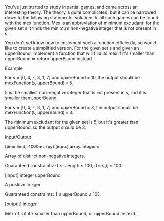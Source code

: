 You've just started to study impartial games, and came across an interesting theory. The theory is quite complicated, but it can be narrowed down to the following statements: solutions to all such games can be found with the mex function. Mex is an abbreviation of minimum excludant: for the given set s it finds the minimum non-negative integer that is not present in s.

You don't yet know how to implement such a function efficiently, so would like to create a simplified version. For the given set s and given an upperBound, implement a function that will find its mex if it's smaller than upperBound or return upperBound instead.

Example

For s = [0, 4, 2, 3, 1, 7] and upperBound = 10,
the output should be
mexFunction(s, upperBound) = 5.

5 is the smallest non-negative integer that is not present in s, and it is smaller than upperBound.

For s = [0, 4, 2, 3, 1, 7] and upperBound = 3,
the output should be
mexFunction(s, upperBound) = 3.

The minimum excludant for the given set is 5, but it's greater than upperBound, so the output should be 3.

Input/Output

[time limit] 4000ms (py)
[input] array.integer s

Array of distinct non-negative integers.

Guaranteed constraints:
0 ≤ s.length ≤ 100,
0 ≤ s[i] ≤ 100.

[input] integer upperBound

A positive integer.

Guaranteed constraints:
1 ≤ upperBound ≤ 100.

[output] integer

Mex of s if it's smaller than upperBound, or upperBound instead.
